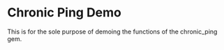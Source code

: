 Chronic Ping Demo
===

This is for the sole purpose of demoing the functions of the chronic_ping gem.